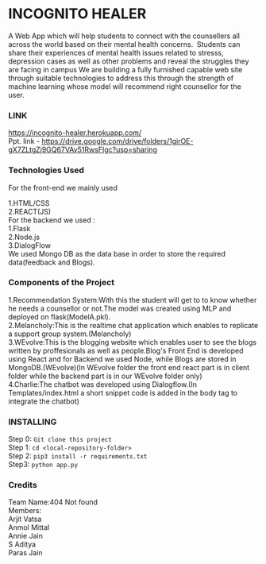 # INCOGNITO HEALER
A Web App which will help students to connect with the counsellers all across the world based on their mental health concerns. 
Students can share their experiences of mental health issues related to stresss, depression cases as well as other problems and reveal the struggles they are facing in campus
We are building a fully furnished capable web site through suitable technologies to address this through the strength of machine learning whose model will recommend right counsellor for the user.
### LINK
https://incognito-healer.herokuapp.com/ <br>
Ppt. link - https://drive.google.com/drive/folders/1girOE-gX7ZLtgZj9GQ67VAv51RwsFIgc?usp=sharing

### Technologies Used
For the front-end we mainly used 

1.HTML/CSS<br>
2.REACT(JS)<br>
For the backend we used :<br>
1.Flask<br>
2.Node.js<br>
3.DialogFlow<br>
We used Mongo DB as the data base in order to store the required data(feedback and Blogs).
### Components of the Project
1.Recommendation System:With this the student will get to to know whether he needs a counsellor or not.The model was created using MLP and deployed on flask(ModelA.pkl).<br>
2.Melancholy:This is the realtime chat application which enables to replicate a support group system.(Melancholy)<br>
3.WEvolve:This is the blogging website which enables user to see the blogs written by proffesionals as well as people.Blog's Front End is developed using React and for Backend we used Node, while Blogs are stored in MongoDB.(WEvolve)(In WEvolve folder the front end react part is in client folder while the backend part is in our WEvolve folder only)<br>
4.Charlie:The chatbot was developed using Dialogflow.(In Templates/index.html a short snippet code is added in the body tag to integrate the chatbot)<br>
### INSTALLING
Step 0: ```Git clone this project```<br>
Step 1: ```cd <local-repository-folder>``` <br>
Step 2: ```pip3 install -r requirements.txt```<br>
Step3: ```python app.py```<br>
### Credits
Team Name:404 Not found<br>
Members:<br>
Arjit Vatsa<br>
Anmol Mittal<br>
Annie Jain<br>
S Aditya<br>
Paras Jain<br>
